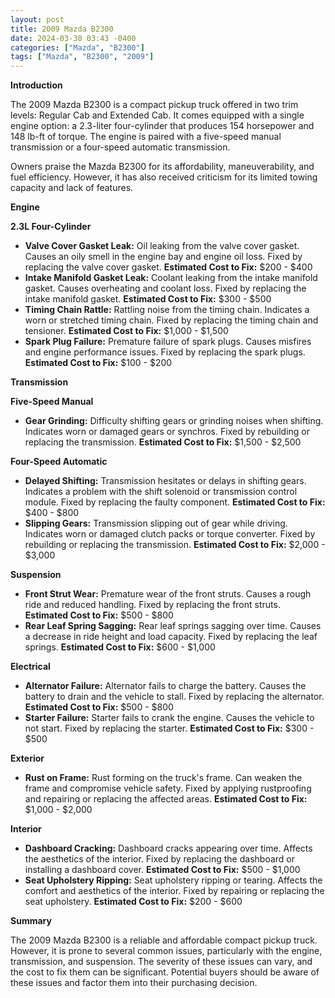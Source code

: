 ```yaml
---
layout: post
title: 2009 Mazda B2300
date: 2024-03-30 03:43 -0400
categories: ["Mazda", "B2300"]
tags: ["Mazda", "B2300", "2009"]
---
```

**Introduction**

The 2009 Mazda B2300 is a compact pickup truck offered in two trim levels: Regular Cab and Extended Cab. It comes equipped with a single engine option: a 2.3-liter four-cylinder that produces 154 horsepower and 148 lb-ft of torque. The engine is paired with a five-speed manual transmission or a four-speed automatic transmission.

Owners praise the Mazda B2300 for its affordability, maneuverability, and fuel efficiency. However, it has also received criticism for its limited towing capacity and lack of features.

**Engine**

**2.3L Four-Cylinder**

* **Valve Cover Gasket Leak:** Oil leaking from the valve cover gasket. Causes an oily smell in the engine bay and engine oil loss. Fixed by replacing the valve cover gasket. **Estimated Cost to Fix:** $200 - $400
* **Intake Manifold Gasket Leak:** Coolant leaking from the intake manifold gasket. Causes overheating and coolant loss. Fixed by replacing the intake manifold gasket. **Estimated Cost to Fix:** $300 - $500
* **Timing Chain Rattle:** Rattling noise from the timing chain. Indicates a worn or stretched timing chain. Fixed by replacing the timing chain and tensioner. **Estimated Cost to Fix:** $1,000 - $1,500
* **Spark Plug Failure:** Premature failure of spark plugs. Causes misfires and engine performance issues. Fixed by replacing the spark plugs. **Estimated Cost to Fix:** $100 - $200

**Transmission**

**Five-Speed Manual**

* **Gear Grinding:** Difficulty shifting gears or grinding noises when shifting. Indicates worn or damaged gears or synchros. Fixed by rebuilding or replacing the transmission. **Estimated Cost to Fix:** $1,500 - $2,500

**Four-Speed Automatic**

* **Delayed Shifting:** Transmission hesitates or delays in shifting gears. Indicates a problem with the shift solenoid or transmission control module. Fixed by replacing the faulty component. **Estimated Cost to Fix:** $400 - $800
* **Slipping Gears:** Transmission slipping out of gear while driving. Indicates worn or damaged clutch packs or torque converter. Fixed by rebuilding or replacing the transmission. **Estimated Cost to Fix:** $2,000 - $3,000

**Suspension**

* **Front Strut Wear:** Premature wear of the front struts. Causes a rough ride and reduced handling. Fixed by replacing the front struts. **Estimated Cost to Fix:** $500 - $800
* **Rear Leaf Spring Sagging:** Rear leaf springs sagging over time. Causes a decrease in ride height and load capacity. Fixed by replacing the leaf springs. **Estimated Cost to Fix:** $600 - $1,000

**Electrical**

* **Alternator Failure:** Alternator fails to charge the battery. Causes the battery to drain and the vehicle to stall. Fixed by replacing the alternator. **Estimated Cost to Fix:** $500 - $800
* **Starter Failure:** Starter fails to crank the engine. Causes the vehicle to not start. Fixed by replacing the starter. **Estimated Cost to Fix:** $300 - $500

**Exterior**

* **Rust on Frame:** Rust forming on the truck's frame. Can weaken the frame and compromise vehicle safety. Fixed by applying rustproofing and repairing or replacing the affected areas. **Estimated Cost to Fix:** $1,000 - $2,000

**Interior**

* **Dashboard Cracking:** Dashboard cracks appearing over time. Affects the aesthetics of the interior. Fixed by replacing the dashboard or installing a dashboard cover. **Estimated Cost to Fix:** $500 - $1,000
* **Seat Upholstery Ripping:** Seat upholstery ripping or tearing. Affects the comfort and aesthetics of the interior. Fixed by repairing or replacing the seat upholstery. **Estimated Cost to Fix:** $200 - $600

**Summary**

The 2009 Mazda B2300 is a reliable and affordable compact pickup truck. However, it is prone to several common issues, particularly with the engine, transmission, and suspension. The severity of these issues can vary, and the cost to fix them can be significant. Potential buyers should be aware of these issues and factor them into their purchasing decision.
